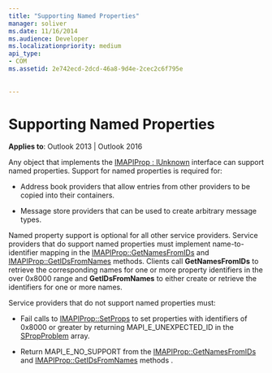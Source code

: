 ```yaml
---
title: "Supporting Named Properties"
manager: soliver
ms.date: 11/16/2014
ms.audience: Developer
ms.localizationpriority: medium
api_type:
- COM
ms.assetid: 2e742ecd-2dcd-46a8-9d4e-2cec2c6f795e
 
 
---
```


# Supporting Named Properties

  
  
**Applies to**: Outlook 2013 | Outlook 2016 
  
Any object that implements the [IMAPIProp : IUnknown](imapipropiunknown.md) interface can support named properties. Support for named properties is required for: 
  
- Address book providers that allow entries from other providers to be copied into their containers.
    
- Message store providers that can be used to create arbitrary message types.
    
Named property support is optional for all other service providers. Service providers that do support named properties must implement name-to-identifier mapping in the [IMAPIProp::GetNamesFromIDs](imapiprop-getnamesfromids.md) and [IMAPIProp::GetIDsFromNames](imapiprop-getidsfromnames.md) methods. Clients call **GetNamesFromIDs** to retrieve the corresponding names for one or more property identifiers in the over 0x8000 range and **GetIDsFromNames** to either create or retrieve the identifiers for one or more names. 
  
Service providers that do not support named properties must:
  
- Fail calls to [IMAPIProp::SetProps](imapiprop-setprops.md) to set properties with identifiers of 0x8000 or greater by returning MAPI_E_UNEXPECTED_ID in the [SPropProblem](spropproblem.md) array. 
    
- Return MAPI_E_NO_SUPPORT from the [IMAPIProp::GetNamesFromIDs](imapiprop-getnamesfromids.md) and [IMAPIProp::GetIDsFromNames](imapiprop-getidsfromnames.md) methods . 
    

